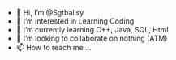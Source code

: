 - 👋 Hi, I’m @Sgtballsy
- 👀 I’m interested in Learning Coding
- 🌱 I’m currently learning C++, Java, SQL, Html
- 💞️ I’m looking to collaborate on nothing (ATM)
- 📫 How to reach me ...

<!---
Sgtballsy/Sgtballsy is a ✨ special ✨ repository because its `README.md` (this file) appears on your GitHub profile.
You can click the Preview link to take a look at your changes.
--->
